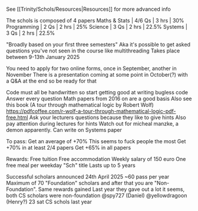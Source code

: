 See [[Trinity/Schols/Resources|Resources]] for more advanced info

The schols is composed of 4 papers
	Maths & Stats | 4/6 Qs | 3 hrs | 30%
	Programming | 2 Qs     | 2 hrs | 25%
	Science           | 3 Qs     | 2 hrs | 22.5%
	Systems          | 3 Qs     | 2 hrs | 22.5%

"Broadly based on your first three semesters"
	Aka it's possible to get asked questions you've not seen in the course like multithreading
Takes place between 9-13th January 2025

You need to apply for two online forms, once in September, another in November
There is a presentation coming at some point in October(?) with a Q&A at the end so be ready for that

Code must all be handwritten so start getting good at writing bugless code
Answer every question
Math papers from 2016 on are a good basis 
	Also see this book (A tour through mathematical logic by Robert Wolf)
		https://pdfcoffee.com/r-wolf-a-tour-through-mathematical-logic-pdf-free.html
Ask your lecturers questions because they like to give hints
Also pay attention during lectures for hints
Watch out for micheal manzke, a demon apparently. Can write on Systems paper

To pass:
	Get an average of +70%
		This seems to fuck people the most
	Get +70% in at least 2/4 papers
	Get +65% in all papers

Rewards:
	Free tuition
	Free accommodation
	Weekly salary of 150 euro
	One free meal per weekday
	"Sch" title
	Lasts up to 5 years

Successful scholars announced 24th April 2025
~60 pass per year
Maximum of 70 "Foundation" scholars and after that you are "Non-Foundation". Same rewards gained
Last year they gave out a lot it seems, both CS scholars were non-foundation
	@spy727 (Daniel)
	@yellowdragoon (Henry?)
23 sat CS schols last year